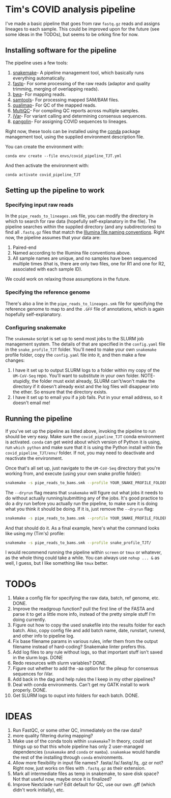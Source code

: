 # Tim's COVID analysis pipeline

I've made a basic pipeline that goes from raw `fastq.gz` reads and assigns lineages to each sample. This could be improved upon for the future (see some ideas in the TODOs), but seems to be orking fine for now. 

## Installing software for the pipeline

The pipeline uses a few tools:

1. [snakemake](https://snakemake.readthedocs.io/en/stable/)- A pipeline management tool, which basically runs everything automatically.
2. [fastp](https://github.com/OpenGene/fastp)- For some processing of the raw reads (adaptor and quality trimming, merging of overlapping reads).
3. [bwa](http://bio-bwa.sourceforge.net)- For mapping reads.
4. [samtools](https://www.htslib.org)- For processing mapped SAM/BAM files.
5. [qualimap](http://qualimap.conesalab.org)- For QC of the mapped reads.
6. [MultiQC](https://multiqc.info)- For compiling QC reports across multiple samples.
7. [iVar](https://andersen-lab.github.io/ivar/html/index.html)- For variant calling and determining consensus sequences.
8. [pangolin](https://cov-lineages.org/pangolin.html)- For assigning COVID sequences to lineages.

Right now, these tools can be installed using the [conda](https://docs.conda.io/en/latest/) package management tool, using the supplied environment description file.

You can create the environment with:

    conda env create --file envs/covid_pipeline_TJT.yml

And then activate the environment with:

    conda activate covid_pipeline_TJT

## Setting up the pipeline to work

### Specifying input raw reads

In the `pipe_reads_to_lineages.smk` file, you can modify the directory in which to search for raw data (hopefully self-explanatory in the file). The pipeline searches within the supplied directory (and any subdirectories) to find all `.fastq.gz` files that match the [Illumina file naming conventions](https://support.illumina.com/help/BaseSpace_OLH_009008/Content/Source/Informatics/BS/NamingConvention_FASTQ-files-swBS.htm). Right now, the pipeline assumes that your data are:

1. Paired-end
2. Named according to the Illumina file conventions above.
3. All sample names are unique, and no samples have been sequenced multiple times (that is, there are only two files, one for R1 and one for R2, associated with each sample ID).

We could work on relaxing those assumptions in the future.

### Specifying the reference genome 

There's also a line in the `pipe_reads_to_lineages.smk` file for specifying the reference genome to map to and the `.GFF` file of annotations, which is again hopefully self-explanatory.

### Configuring snakemake

The `snakemake` script is set up to send most jobs to the SLURM job management system. The details of that are specified in the `config.yaml` file in the `snake_profile_TJT` folder.  You'll need to make your own `snakemake` profile folder, copy the `config.yaml` file into it, and then make a few changes:

1. I have it set up to output SLURM logs to a folder within my copy of the `UM-CoV-Seq` repo. You'll want to substitute in your own folder. NOTE- stupidly, the folder must exist already, SLURM can't/won't make the directory if it doesn't already exist and the log files will disappear into the ether. So ensure that the directory exists. 
2. I have it set up to email you if a job fails. Put in your email address, so it doesn't email me!

## Running the pipeline

If you've set up the pipeline as listed above, invoking the pipeline to run should be very easy. Make sure the `covid_pipeline_TJT` conda environment is activated. `conda` can get weird about which version of Python it is using, run `which python` and make sure that it is using the Python install within the `covid_pipeline_TJT/env/` folder. If not, you may need to deactivate and reactivate the environment. 

Once that's all set up, just navigate to the `UM-CoV-Seq` directory that you're working from, and execute (using your own snake profile folder):

```bash
snakemake -s pipe_reads_to_bams.smk --profile YOUR_SNAKE_PROFILE_FOLDER/ --dryrun
```

The `--dryrun` flag means that `snakemake` will figure out what jobs it needs to do without actually running/submitting any of the jobs. It's good practice to do a dry run before you actually run the pipeline, to make sure it is doing what you think it should be doing. If it is, just remove the `--dryrun` flag:

```bash
snakemake -s pipe_reads_to_bams.smk --profile YOUR_SNAKE_PROFILE_FOLDER/ 
```

And that should do it. As a final example, here's what the command looks like using my (Tim's) profile:

```bash
snakemake -s pipe_reads_to_bams.smk --profile snake_profile_TJT/ 
```

I would recommend running the pipeline within `screen` or `tmux` or whatever, as the whole thing could take a while. You can always use `nohup ... &` as well, I guess, but I like something like `tmux` better. 

# TODOs

1. Make a config file for specifying the raw data, batch, ref genome, etc. DONE.
2. Improve the readgroup function? pull the first line of the FASTA and parse it to get a little more info, instead of the pretty simple stuff I'm doing currently.
3. Figure out how to copy the used snakefile into the results folder for each batch. Also, copy config file and add batch name, date, runstart, runend, and other info to pipeline log. 
4. Fix base filename params in various rules, infer them from the output filename instead of hard-coding? Snakemake linter prefers this.
5. Add log files to any rule without logs, so that important stuff isn't saved in the slurm logs. DONE
6. Redo resources with slurm variables? DONE. 
7. Figure out whether to add the -aa option for the pileup for consensus sequences for iVar. 
8. Add back in the dag and help rules the I keep in my other pipelines?
9. Deal with conda environments. Can't get my GATK install to work properly. DONE.
10. Get SLURM logs to ouput into folders for each batch. DONE.

# IDEAS

1. Run FastQC, or some other QC, immediately on the raw data?
2. more quality filtering during mapping?
3. Make use of the conda tools within `snakemake`? In theory, could set things up so that this whole pipeline has only 2 user-managed dependencies (`snakemake` and `conda` or `mamba`). `snakemkae` would handle the rest of the installing through `conda` environments. 
4. Allow more flexibility in input file names? .fasta/.fa/.fastq/.fq, .gz or not? Right now, just works on files with `.fastq.gz` as their extension.
5. Mark all intermediate files as temp in snakemake, to save disk space? Not that useful now, maybe once it is finalized?
6. Improve Nextclade run? Edit default for QC, use our own .gff (which didn't work initially), etc.
